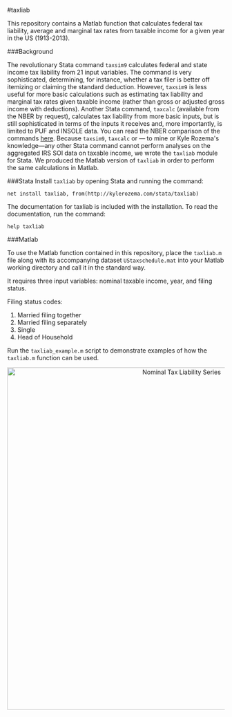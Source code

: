 #taxliab

This repository contains a Matlab function that calculates federal tax liability, average and marginal tax rates from taxable income for a given year in the US (1913-2013).

###Background

The revolutionary Stata command `taxsim9` calculates federal and state income tax liability from 21 input variables. The command is very sophisticated, determining, for instance, whether a tax filer is better off itemizing or claiming the standard deduction. However, `taxsim9` is less useful for more basic calculations such as estimating tax liability and marginal tax rates given taxable income (rather than gross or adjusted gross income with deductions). Another Stata command, `taxcalc` (available from the NBER by request), calculates tax liability from more basic inputs, but is still sophisticated in terms of the inputs it receives and, more importantly, is limited to PUF and INSOLE data. You can read the NBER comparison of the commands [here](http://www.nber.org/taxcalc/). Because `taxsim9`, `taxcalc` or — to mine or Kyle Rozema's knowledge—any other Stata command cannot perform analyses on the aggregated IRS SOI data on taxable income, we wrote the `taxliab` module for Stata. We produced the Matlab version of `taxliab` in order to perform the same calculations in Matlab.

###Stata
Install `taxliab` by opening Stata and running the command:

`net install taxliab, from(http://kylerozema.com/stata/taxliab)`

The documentation for taxliab is included with the installation. To read the documentation, run the command:

`help taxliab`

###Matlab

To use the Matlab function contained in this repository, place the `taxliab.m` file along with its accompanying dataset `UStaxschedule.mat` into your Matlab working directory and call it in the standard way.

It requires three input variables: nominal taxable income, year, and filing status.

Filing status codes:  <ol>
  <li>Married filing together</li>
  <li>Married filing separately</li>
  <li>Single</li>
  <li>Head of Household</li>
</ol>

Run the `taxliab_example.m` script to demonstrate examples of how the `taxliab.m` function can be used.

<div>
    <a href="https://plot.ly/~hautahi/30/" target="_blank" title="Nominal Tax Liability Series" style="display: block; text-align: center;"><img src="https://plot.ly/~hautahi/30.png" alt="Nominal Tax Liability Series" style="max-width: 100%;width: 792px;"  width="792" onerror="this.onerror=null;this.src='https://plot.ly/404.png';" /></a>
    <script data-plotly="hautahi:30" src="https://plot.ly/embed.js" async></script>
</div>

